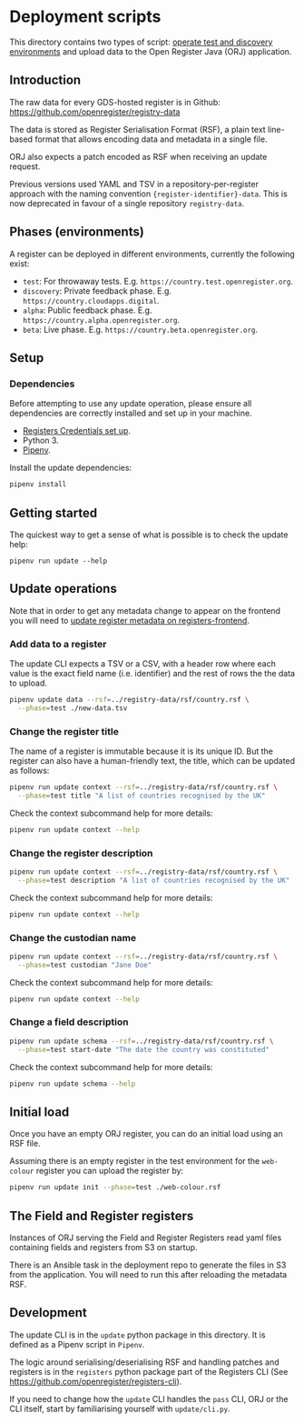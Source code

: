 # Deployment scripts

This directory contains two types of script: [operate test and discovery
environments](../create-a-discovery-register-environment.md) and upload data
to the Open Register Java (ORJ) application.


## Introduction

The raw data for every GDS-hosted register is in Github:
https://github.com/openregister/registry-data

The data is stored as Register Serialisation Format (RSF), a plain text
line-based format that allows encoding data and metadata in a single file.

ORJ also expects a patch encoded as RSF when receiving an update request.

Previous versions used YAML and TSV in a repository-per-register approach with
the naming convention `{register-identifier}-data`. This is now deprecated in
favour of a single repository `registry-data`.


## Phases (environments)

A register can be deployed in different environments, currently the following
exist:

* `test`: For throwaway tests. E.g. `https://country.test.openregister.org`.
* `discovery`: Private feedback phase. E.g. `https://country.cloudapps.digital`.
* `alpha`: Public feedback phase. E.g. `https://country.alpha.openregister.org`.
* `beta`: Live phase. E.g. `https://country.beta.openregister.org`.


## Setup

### Dependencies

Before attempting to use any update operation, please ensure all dependencies
are correctly installed and set up in your machine.

* [Registers Credentials set up](https://github.com/openregister/credentials).
* Python 3.
* [Pipenv](https://pipenv.readthedocs.io/en/latest/).

Install the update dependencies:

```sh
pipenv install
```

## Getting started

The quickest way to get a sense of what is possible is to check the update
help:

```
pipenv run update --help
```


## Update operations

Note that in order to get any metadata change to appear on the frontend you
will need to [update register metadata on
registers-frontend](https://github.com/openregister/registers-frontend#updating-register-metadata).


### Add data to a register

The update CLI expects a TSV or a CSV, with a header row where each value is
the exact field name (i.e. identifier) and the rest of rows the the data to
upload.

```sh
pipenv update data --rsf=../registry-data/rsf/country.rsf \
  --phase=test ./new-data.tsv
```


### Change the register title

The name of a register is immutable because it is its unique ID. But the
register can also have a human-friendly text, the title, which can be updated
as follows:

```sh
pipenv run update context --rsf=../registry-data/rsf/country.rsf \
  --phase=test title "A list of countries recognised by the UK"
```

Check the context subcommand help for more details:

```sh
pipenv run update context --help
```


### Change the register description

```sh
pipenv run update context --rsf=../registry-data/rsf/country.rsf \
  --phase=test description "A list of countries recognised by the UK"
```

Check the context subcommand help for more details:

```sh
pipenv run update context --help
```


### Change the custodian name

```sh
pipenv run update context --rsf=../registry-data/rsf/country.rsf \
  --phase=test custodian "Jane Doe"
```

Check the context subcommand help for more details:

```sh
pipenv run update context --help
```


### Change a field description

```sh
pipenv run update schema --rsf=../registry-data/rsf/country.rsf \
  --phase=test start-date "The date the country was constituted"
```

Check the context subcommand help for more details:

```sh
pipenv run update schema --help
```


## Initial load

Once you have an empty ORJ register, you can do an initial load using an RSF
file.


Assuming there is an empty register in the test environment for the
`web-colour` register you can upload the register by:


```sh
pipenv run update init --phase=test ./web-colour.rsf
```


## The Field and Register registers


Instances of ORJ serving the Field and Register Registers read yaml files
containing fields and registers from S3 on startup.

There is an Ansible task in the deployment repo to generate the files in S3
from the application. You will need to run this after reloading the metadata
RSF.


## Development

The update CLI is in the `update` python package in this directory. It is
defined as a Pipenv script in `Pipenv`.

The logic around serialising/deserialising RSF and handling patches and
registers is in the `registers` python package part of the Registers CLI (See
https://github.com/openregister/registers-cli).


If you need to change how the `update` CLI handles the `pass` CLI, ORJ or the
CLI itself, start by familiarising yourself with `update/cli.py`.

